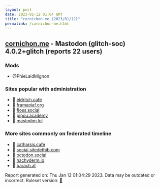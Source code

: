 ```yaml
---
layout: post
date: 2023-01-12 01:04 GMT
title: "cornichon.me (2023/01/12)"
permalink: /cornichon-me.html
---
```



## [cornichon.me](https://cornichon.me) - Mastodon (glitch-soc) 4.0.2+glitch (reports 22 users)

### Mods
 * @PhieLaidMignon

### Sites popular with administration

* 🐘 [eldritch.cafe](/eldritch-cafe.html)
* 🐘 [framapiaf.org](/framapiaf-org.html)
* 🐘 [floss.social](/floss-social.html)
* 🐘 [pipou.academy](/pipou-academy.html)
* 🐘 [mastodon.lol](/mastodon-lol.html)

### More sites commonly on federated timeline

* 🐘 [catharsis.cafe](/catharsis-cafe.html)
* 🐘 [social.sitedethib.com](/social-sitedethib-com.html)
* 🐘 [octodon.social](/octodon-social.html)
* 🐘 [hachyderm.io](/hachyderm-io.html)
* 🐘 [barach.at](/barach-at.html)

Report generated on: Thu Jan 12 01:04:29 2023. Data may be outdated or incorrect.
Ruleset version: [🧁](/version-cupcake)
